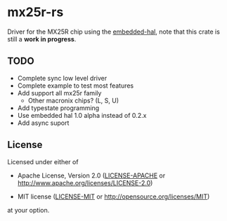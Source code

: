 # mx25r-rs
Driver for the MX25R chip using the [embedded-hal](https://github.com/rust-embedded/embedded-hal), note that this crate is still a **work in progress**.

## TODO
* Complete sync low level driver
* Complete example to test most features
* Add support all mx25r family
  * Other macronix chips? (L, S, U)
* Add typestate programming
* Use embedded hal 1.0 alpha instead of 0.2.x
* Add async suport

## License

Licensed under either of

- Apache License, Version 2.0 ([LICENSE-APACHE](LICENSE-APACHE) or
  http://www.apache.org/licenses/LICENSE-2.0)

- MIT license ([LICENSE-MIT](LICENSE-MIT) or http://opensource.org/licenses/MIT)

at your option.
